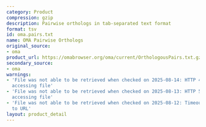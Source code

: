 ```yaml
---
category: Product
compression: gzip
description: Pairwise orthologs in tab-separated text format
format: tsv
id: oma.pairs.txt
name: OMA Pairwise Orthologs
original_source:
- oma
product_url: https://omabrowser.org/oma/current/OrthologousPairs.txt.gz
secondary_source:
- oma
warnings:
- 'File was not able to be retrieved when checked on 2025-08-14: HTTP 404 error when
  accessing file'
- 'File was not able to be retrieved when checked on 2025-08-13: HTTP 502 error when
  accessing file'
- 'File was not able to be retrieved when checked on 2025-08-12: Timeout connecting
  to URL'
layout: product_detail
---
```

